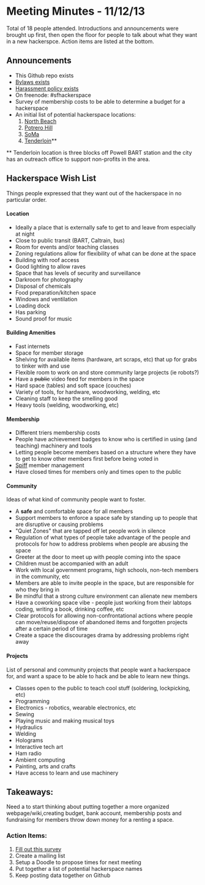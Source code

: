 Meeting Minutes - 11/12/13
==========================
Total of 18 people attended. Introductions and announcements were brought up first, then open the floor for people to talk about what they want in a new hackerspce. Action items are listed at the bottom.

Announcements
-------------
+ This Github repo exists
+ [Bylaws exists](../documents/bylaws.txt)
+ [Harassment policy exists](../documents/harassment_policy.txt)
+ On freenode: #sfhackerspace 
+ Survey of membership costs to be able to determine a budget for a hackerspace
+ An initial list of potential hackerspace locations:
	1. [North Beach]( https://www.google.com/maps?q=1050+sansome+st+san+francisco&t=m&hnear=1050+Sansome+St,+San+Francisco,+California+94133&z=16) 
	3. [Potrero Hill]( https://www.google.com/maps?q=1235+Connecticut+St+san+francisco&hl=en&ll=37.750392,-122.396321&spn=0.028435,0.052099&sll=37.799864,-122.402416&sspn=0.014208,0.02605&hnear=1235+Connecticut+St,+San+Francisco,+California+94107&t=m&z=15)
	3. [SoMa]( https://www.google.com/maps?q=45+Norfolk+St+san+francisco&hl=en&ll=37.771054,-122.413788&spn=0.007107,0.013025&sll=37.750392,-122.396321&sspn=0.028435,0.052099&hnear=45+Norfolk+St,+San+Francisco,+California+94103&t=m&z=17)
	4. [Tenderloin]( https://www.google.com/maps?q=281+Ellis+St+san+francisco&hl=en&sll=37.771054,-122.413788&sspn=0.007107,0.013025&hnear=281+Ellis+St,+San+Francisco,+California+94102&t=m&z=17)**

** Tenderloin location is three blocks off Powell BART station and the city has an outreach office to support non-profits in the area.


Hackerspace Wish List
---------------------
Things people expressed that they want out of the hackerspace in no particular order. 


#### Location
+ Ideally a place that is externally safe to get to and leave from especially at night
+ Close to public transit (BART, Caltrain, bus)
+ Room for events and/or teaching classes
+ Zoning regulations allow for flexibility of what can be done at the space
+ Building with roof access
+ Good lighting to allow raves
+ Space that has levels of security and surveillance
+ Darkroom for photography
+ Disposal of chemicals
+ Food preparation/kitchen space
+ Windows and ventilation 
+ Loading dock
+ Has parking
+ Sound proof for music


#### Building Amenities
+ Fast internets
+ Space for member storage
+ Shelving for available items (hardware, art scraps, etc) that up for grabs to tinker with and use
+ Flexible room to work on and store community large projects (ie robots?)
+ Have a ~~public~~ video feed for members in the space
+ Hard space (tables) and soft space (couches)
+ Variety of tools, for hardware, woodworking, welding, etc
+ Cleaning staff to keep the smelling good
+ Heavy tools (welding, woodworking, etc)


#### Membership
+ Different triers membership costs 
+ People have achievement badges to know who is certified in using (and teaching) machinery and tools
+ Letting people become members based on a structure where they have to get to know other members first before being voted in 
+ [Spiff](https://github.com/SYNHAK/spiff) member management
+ Have closed times for members only and times open to the public 


#### Community
Ideas of what kind of community people want to foster.

+ A __safe__  and comfortable space for all members 
+ Support members to enforce a space safe by standing up to people that are disruptive or causing problems
+ "Quiet Zones" that are tapped off let people work in silence
+ Regulation of what types of people take advantage of the people and protocols for how to address problems when people are abusing the space
+ Greeter at the door to meet up with people coming into the space 
+ Children must be accompanied with an adult
+ Work with local government programs, high schools, non-tech members in the community, etc
+ Members are able to invite people in the space, but are responsible for who they bring in
+ Be mindful that a strong culture environment can alienate new members
+ Have a coworking space vibe - people just working from their labtops coding, writing a book, drinking coffee, etc
+ Clear protocols for allowing non-confrontational actions where people can move/reuse/dispose of abandoned items and forgotten projects after a certain period of time
+ Create a space the discourages drama by addressing problems right away


#### Projects
List of personal and community projects that people want a hackerspace for, and want a space to be able to hack and be able to learn new things. 

+ Classes open to the public to teach cool stuff (soldering, lockpicking, etc) 
+ Programming 
+ Electronics - robotics, wearable electronics, etc
+ Sewing
+ Playing music and making musical toys
+ Hydraulics 
+ Welding
+ Holograms
+ Interactive tech art
+ Ham radio
+ Ambient computing
+ Painting, arts and crafts
+ Have access to learn and use machinery


Takeaways:
----------
Need a to start thinking about putting together a more organized webpage/wiki,creating budget, bank account, membership posts and fundraising for members throw down money for a renting a space.

### Action Items:
1. [Fill out this survey](file://localhost/var/folders/5m/9x04rjp1535d4y2s30rpkzc00000gn/T/401.html)
2. Create a mailing list
3. Setup a Doodle to propose times for next meeting
4. Put together a list of potential hackerspace names
5. Keep posting data together on Github
